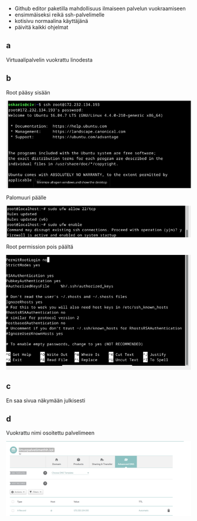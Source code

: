 - Github editor paketilla mahdollisuus ilmaiseen palvelun vuokraamiseen
- ensimmäiseksi reikä ssh-palvelimelle
- kotisivu normaalina käyttäjänä
- päivitä kaikki ohjelmat
## a
Virtuaalipalvelin vuokrattu linodesta
## b
Root pääsy sisään

![Alt text](https://github.com/OskariSalovaara/linuxpalvelin/blob/main/images/h4b.png?raw=true)

Palomuuri päälle

![Alt text](https://github.com/OskariSalovaara/linuxpalvelin/blob/main/images/h4bb.png?raw=true)

Root permission pois päältä

![Alt text](https://github.com/OskariSalovaara/linuxpalvelin/blob/main/images/h4bbbbbbbb.png?raw=true)

## c
En saa sivua näkymään julkisesti
## d
Vuokrattu nimi osoitettu palvelimeen

![Alt text](https://github.com/OskariSalovaara/linuxpalvelin/blob/main/images/h4d.png?raw=true)
